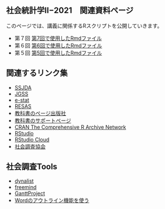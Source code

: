 ## 社会統計学II−2021　関連資料ページ

このページでは、講義に関係するRスクリプトを公開していきます。

- 第７回 [第7回で使用したRmdファイル](https://github.com/419kfj/soc_stat2/blob/main/%E7%AC%AC7%E5%9B%9E.Rmd)
- 第６回 [第6回で使用したRmdファイル](https://github.com/419kfj/soc_stat2/blob/main/%E7%AC%AC6%E5%9B%9E.Rmd)
- 第５回 [第5回で使用したRmdファイル](https://github.com/419kfj/soc_stat2/blob/main/%E7%AC%AC%EF%BC%95%E5%9B%9E.Rmd)

## 関連するリンク集

- [SSJDA](https://csrda.iss.u-tokyo.ac.jp/)
- [JGSS](https://jgss.daishodai.ac.jp/index.html)
- [e-stat](https://www.e-stat.go.jp/)
- [RESAS](https://resas.go.jp/)
- [教科書のページ出版社](https://www.koubundou.co.jp/book/b156076.html)
- [教科書のサポートページ](http://www.isc.senshu-u.ac.jp/~thh0808/asr/)
- [CRAN The Comprehensive R Archive Network](https://cran.r-project.org/)
- [RStudio](https://www.rstudio.com/products/rstudio/) 
- [RStudio Cloud](https://rstudio.cloud/)
- [社会調査協会]()


## 社会調査Tools

- [dynalist](https://dynalist.io/)
- [freemind](http://freemind.sourceforge.net/wiki/index.php/Main_Page)
- [GanttProject](https://www.ganttproject.biz/)
- [Wordのアウトライン機能を使う](https://www.evernote.com/l/AA8iVtnZU6pJEKoHhmF97GCCIBHYLvhKWTU)

